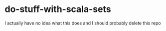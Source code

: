 do-stuff-with-scala-sets
========================
I actually have no idea what this does and I should probably delete this repo
